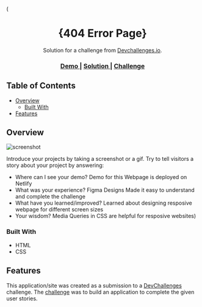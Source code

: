 <!-- Please update value in the {}  -->

(<h1 align="center">{404 Error Page}</h1>

<div align="center">
   Solution for a challenge from  <a href="http://devchallenges.io" target="_blank">Devchallenges.io</a>.
</div>

<div align="center">
  <h3>
    <a href="https://devchallenge-responsive-1.netlify.app/">
      Demo
    </a>
    <span> | </span>
    <a href="https://github.com/abhinav-gif/DevChallenges/edit/main/404-not-found/">
      Solution
    </a>
    <span> | </span>
    <a href="https://devchallenges.io/challenges/wBunSb7FPrIepJZAg0sY">
      Challenge
    </a>
  </h3>
</div>

<!-- TABLE OF CONTENTS -->

## Table of Contents

- [Overview](#overview)
  - [Built With](#built-with)
- [Features](#features)

<!-- OVERVIEW -->

## Overview

![screenshot](https://github.com/abhinav-gif/DevChallenges/blob/main/404-not-found/Screenshot.png)

Introduce your projects by taking a screenshot or a gif. Try to tell visitors a story about your project by answering:

- Where can I see your demo?
  Demo for this Webpage is deployed on Netlify
- What was your experience?
  Figma Designs Made it easy to understand and complete the challenge
- What have you learned/improved?
  Learned about designing resposive webpage for different screen sizes
- Your wisdom?
  Media Queries in CSS are helpful for resposive websites)

### Built With

<!-- This section should list any major frameworks that you built your project using. Here are a few examples.-->

- HTML
- CSS

## Features

<!-- List the features of your application or follow the template. Don't share the figma file here :) -->

This application/site was created as a submission to a [DevChallenges](https://devchallenges.io/challenges) challenge. The [challenge](https://devchallenges.io/challenges/wBunSb7FPrIepJZAg0sY) was to build an application to complete the given user stories.
